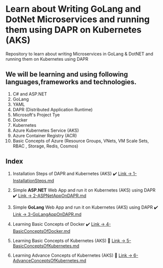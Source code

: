 # Learn about Writing GoLang and DotNet Microservices and running them using DAPR on Kubernetes (AKS)
Repository to learn about writing Microservices in GoLang & DotNET and running them on Kubernetes using DAPR

## We will be learning and using following languages,frameworks and technologies.

1) C# and ASP.NET
2) GoLang
3) YAML
4) DAPR (Distributed Application Runtime)
5) Microsoft's Project Tye
6) Docker
7) Kubernetes
8) Azure Kubernetes Service (AKS)
9) Azure Container Registry (ACR)
10) Basic Concepts of Azure (Resource Groups, VNets, VM Scale Sets, RBAC , Storage, Redis, Cosmos)

## Index

1) Installation Steps of DAPR and Kubernetes (AKS) ✔️
[Link -> 1-InstallationSteps.md](https://github.com/AbhiOnGithub/GoLang-Microservices-DAPR-Kubernetes/blob/main/1-InstallationSteps.md)

2) Simple **ASP.NET** Web App and run it on Kubernetes (AKS) using DAPR ✔️
[Link -> 2-ASPNetAppOnDAPR.md](https://github.com/AbhiOnGithub/GoLang-Microservices-DAPR-Kubernetes/blob/main/2-ASPNetAppOnDAPR.md)

3) Simple **GoLang** Web App and run it on Kubernetes (AKS) using DAPR ✔️
[Link -> 3-GoLangAppOnDAPR.md](https://github.com/AbhiOnGithub/GoLang-Microservices-DAPR-Kubernetes/blob/main/3-GoLangAppOnDAPR.md)

4) Learning Basic Concepts of Docker ✔️
[Link -> 4-BasicConceptsOfDocker.md](https://github.com/AbhiOnGithub/GoLang-Microservices-DAPR-Kubernetes/blob/main/4-BasicConcetsOfDocker.md)

5) Learning Basic Concepts of Kubernetes (AKS) 🚧
[Link -> 5-BasicConceptsOfKubernetes.md](https://github.com/AbhiOnGithub/GoLang-Microservices-DAPR-Kubernetes/blob/main/5-BasicConceptsOfKubernetes.md)

6) Learning Advance Concepts of Kubernetes (AKS) 🚧
[Link -> 6-AdvanceConceptsOfKubernetes.md](https://github.com/AbhiOnGithub/GoLang-Microservices-DAPR-Kubernetes/blob/main/6-AdvanceConceptsOfKubernetes.md)